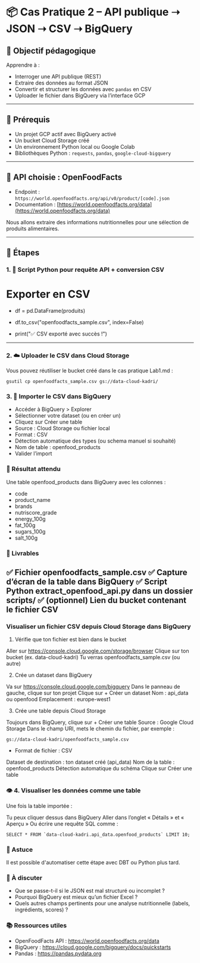 # 📦 Cas Pratique 2 – API publique ➝ JSON ➝ CSV ➝ BigQuery

## 🎯 Objectif pédagogique

Apprendre à :
- Interroger une API publique (REST)
- Extraire des données au format JSON
- Convertir et structurer les données avec `pandas` en CSV
- Uploader le fichier dans BigQuery via l’interface GCP

---

## 🧰 Prérequis

- Un projet GCP actif avec BigQuery activé
- Un bucket Cloud Storage créé
- Un environnement Python local ou Google Colab
- Bibliothèques Python : `requests`, `pandas`, `google-cloud-bigquery`

---

## 🔎 API choisie : OpenFoodFacts

- Endpoint : `https://world.openfoodfacts.org/api/v0/product/[code].json`
- Documentation : [https://world.openfoodfacts.org/data](https://world.openfoodfacts.org/data)

Nous allons extraire des informations nutritionnelles pour une sélection de produits alimentaires.

---

## 🧭 Étapes

### 1. 🐍 Script Python pour requête API + conversion CSV
# 
# Exporter en CSV
- df = pd.DataFrame(produits)

- df.to_csv("openfoodfacts_sample.csv", index=False)

- print("✅ CSV exporté avec succès !")

---
### 2. ☁️ Uploader le CSV dans Cloud Storage

Vous pouvez réutiliser le bucket créé dans le cas pratique Lab1.md :
```
gsutil cp openfoodfacts_sample.csv gs://data-cloud-kadri/
```

### 3. 🧭 Importer le CSV dans BigQuery
- Accéder à BigQuery > Explorer
- Sélectionner votre dataset (ou en créer un)
- Cliquez sur Créer une table
- Source : Cloud Storage ou fichier local
- Format : CSV
- Détection automatique des types (ou schema manuel si souhaité)
- Nom de table : openfood_products
- Valider l’import

###  📌 Résultat attendu

Une table openfood_products dans BigQuery avec les colonnes :
- code
- product_name
- brands
- nutriscore_grade
- energy_100g
- fat_100g
- sugars_100g
- salt_100g

### 🧪 Livrables

✅ Fichier openfoodfacts_sample.csv
✅ Capture d’écran de la table dans BigQuery
✅ Script Python extract_openfood_api.py dans un dossier scripts/
✅ (optionnel) Lien du bucket contenant le fichier CSV
---

### Visualiser un fichier CSV depuis Cloud Storage dans BigQuery

1. Vérifie que ton fichier est bien dans le bucket

Aller sur https://console.cloud.google.com/storage/browser
Clique sur ton bucket (ex. data-cloud-kadri)
Tu verras openfoodfacts_sample.csv (ou autre)

2. Crée un dataset dans BigQuery

Va sur https://console.cloud.google.com/bigquery
Dans le panneau de gauche, clique sur ton projet
Clique sur + Créer un dataset
Nom : api_data ou openfood
Emplacement : europe-west1

3. Crée une table depuis Cloud Storage

Toujours dans BigQuery, clique sur + Créer une table
Source : Google Cloud Storage
Dans le champ URI, mets le chemin du fichier, par exemple :
```
gs://data-cloud-kadri/openfoodfacts_sample.csv
```
- Format de fichier : CSV


Dataset de destination : ton dataset créé (api_data)
Nom de la table : openfood_products
Détection automatique du schéma 
Clique sur Créer une table

### 👁️ 4. Visualiser les données comme une table

Une fois la table importée :

Tu peux cliquer dessus dans BigQuery
Aller dans l’onglet « Détails » et « Aperçu »
Ou écrire une requête SQL comme :
```
SELECT * FROM `data-cloud-kadri.api_data.openfood_products` LIMIT 10;
```

### 📌 Astuce

Il est possible d'automatiser cette étape avec DBT ou Python plus tard.



### 💬 À discuter

- Que se passe-t-il si le JSON est mal structuré ou incomplet ?
- Pourquoi BigQuery est mieux qu’un fichier Excel ?
- Quels autres champs pertinents pour une analyse nutritionnelle (labels, ingrédients, scores) ?

### 📚 Ressources utiles

- OpenFoodFacts API : https://world.openfoodfacts.org/data
- BigQuery : https://cloud.google.com/bigquery/docs/quickstarts
- Pandas : https://pandas.pydata.org
